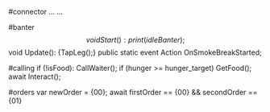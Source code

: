 #connector
 ... ... 

#banter
$$void Start(): {print(idleBanter);}
$$void Update(): {TapLeg();}
public static event Action OnSmokeBreakStarted;

#calling
if (!isFood): CallWaiter();
if (hunger >= hunger_target) GetFood();
await Interact();

#orders
var newOrder = {00};
await firstOrder == {00} && secondOrder == {01} 